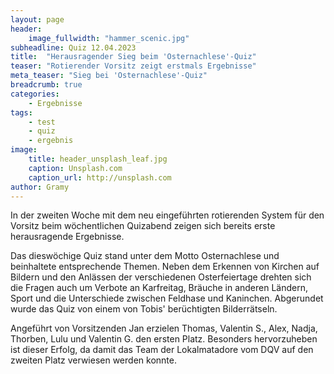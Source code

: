 ```yaml
---
layout: page
header:
    image_fullwidth: "hammer_scenic.jpg"
subheadline: Quiz 12.04.2023
title:  "Herausragender Sieg beim 'Osternachlese'-Quiz"
teaser: "Rotierender Vorsitz zeigt erstmals Ergebnisse"
meta_teaser: "Sieg bei 'Osternachlese'-Quiz"
breadcrumb: true
categories:
    - Ergebnisse
tags:
    - test
    - quiz
    - ergebnis
image:
    title: header_unsplash_leaf.jpg
    caption: Unsplash.com
    caption_url: http://unsplash.com
author: Gramy
---
```


In der zweiten Woche mit dem neu eingeführten rotierenden System für den Vorsitz beim wöchentlichen Quizabend zeigen sich bereits erste herausragende Ergebnisse.

Das dieswöchige Quiz stand unter dem Motto Osternachlese und beinhaltete entsprechende Themen.
Neben dem Erkennen von Kirchen auf Bildern und den Anlässen der verschiedenen Osterfeiertage drehten sich die Fragen auch um Verbote an Karfreitag, Bräuche in anderen Ländern, Sport und die Unterschiede zwischen Feldhase und Kaninchen. Abgerundet wurde das Quiz von einem von Tobis' berüchtigten Bilderrätseln.

Angeführt von Vorsitzenden Jan erzielen Thomas, Valentin S., Alex, Nadja, Thorben, Lulu und Valentin G. den ersten Platz.
Besonders hervorzuheben ist dieser Erfolg, da damit das Team der Lokalmatadore vom DQV auf den zweiten Platz verwiesen werden konnte.

